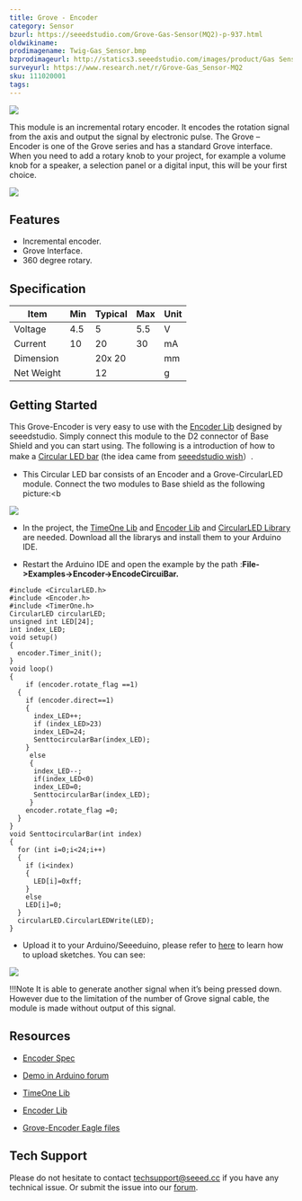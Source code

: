 ```yaml
---
title: Grove - Encoder
category: Sensor
bzurl: https://seeedstudio.com/Grove-Gas-Sensor(MQ2)-p-937.html
oldwikiname:
prodimagename: Twig-Gas_Sensor.bmp
bzprodimageurl: http://statics3.seeedstudio.com/images/product/Gas Sensor MQ.jpg
surveyurl: https://www.research.net/r/Grove-Gas_Sensor-MQ2
sku: 111020001
tags:
---
```


![](https://statics3.seeedstudio.com/images/product/Grove%20Encoder.jpg)



This module is an incremental rotary encoder. It encodes the rotation signal from the axis and output the signal by electronic pulse. The Grove – Encoder is one of the Grove series and has a standard Grove interface.
When you need to add a rotary knob to your project, for example a volume knob for a speaker, a selection panel or a digital input, this will be your first choice.

[![](https://github.com/SeeedDocument/Seeed-WiKi/raw/master/docs/images/300px-Get_One_Now_Banner-ragular.png)](https://www.seeedstudio.com/Grove-Encoder-p-1352.html)

## Features

*   Incremental encoder.
*   Grove Interface.
*   360 degree rotary.

## Specification

| Item | Min | Typical | Max | Unit |
|--|--|--|--|--|
| Voltage | 4.5 | 5 | 5.5 | V |
| Current | 10 | 20 | 30 | mA |
| Dimension | |20x 20 | |mm |
| Net Weight || 12 || g |

## Getting Started

This Grove-Encoder is very easy to use with the [Encoder Lib](https://seeeddoc.github.io/Grove-Encoder/res/Encoder.zip) designed by seeedstudio. Simply connect this module to the D2 connector of Base Shield and you can start using. The following is a introduction of how to make a [Circular LED bar](https://www.seeedstudio.com/Grove-Circular-LED-p-1353.html) (the idea came from [seeedstudio wish](http://www.seeedstudio.com/wish/)）.

*   This Circular LED bar consists of an Encoder and a Grove-CircularLED module. Connect the two modules to Base shield as the following picture:<b

![](https://seeeddoc.github.io/Grove-Encoder/img/Cirhard.jpg)

*   In the project, the [TimeOne Lib](https://seeeddoc.github.io/Grove-Encoder/res/TimerOne.zip) and [Encoder Lib](https://seeeddoc.github.io/Grove-Encoder/res/Encoder.zip) and [CircularLED Library](https://seeeddoc.github.io/Grove-Encoder/res/CircularLED.zip) are needed. Download all the librarys and install them to your Arduino IDE.

*   Restart the Arduino IDE and open the example by the path :**File->Examples->Encoder->EncodeCircuiBar.**

```
#include <CircularLED.h>
#include <Encoder.h>
#include <TimerOne.h>
CircularLED circularLED;
unsigned int LED[24];
int index_LED;
void setup()
{
  encoder.Timer_init();
}
void loop()
{
    if (encoder.rotate_flag ==1)
  {
    if (encoder.direct==1)
    {
      index_LED++;
      if (index_LED>23)
      index_LED=24;
      SenttocircularBar(index_LED);
    }
     else
     {
      index_LED--;
      if(index_LED<0)
      index_LED=0;
      SenttocircularBar(index_LED);
     }
    encoder.rotate_flag =0;
  }
}
void SenttocircularBar(int index)
{
  for (int i=0;i<24;i++)
  {
    if (i<index)
    {
      LED[i]=0xff;
    }
    else
    LED[i]=0;
  }
  circularLED.CircularLEDWrite(LED);
}
```

*   Upload it to your Arduino/Seeeduino, please refer to [here](https://seeeddoc.github.io/Upload_Code) to learn how to upload sketches. You can see:

![](https://seeeddoc.github.io/Grove-Encoder/img/EncoderAndCircular_LED.gif)

!!!Note
  It is able to generate another signal when it’s being pressed down. However due to the limitation of the number of Grove signal cable, the module is made without output of this signal.

## Resources

*   [Encoder Spec](https://seeeddoc.github.io/Grove-Encoder/res/Encoder_Spe.zip)

*   [Demo in Arduino forum](http://www.arduino.cc/playground/Main/RotaryEncoders)

*   [TimeOne Lib](https://seeeddoc.github.io/Grove-Encoder/res/TimerOne.zip)

*   [Encoder Lib](https://seeeddoc.github.io/Grove-Encoder/res/Encoder.zip)

*   [Grove-Encoder Eagle files](https://seeeddoc.github.io/Grove-Encoder/res/Grove-Encoder_eagle_files.zip)


## Tech Support
Please do not hesitate to contact [techsupport@seeed.cc](techsupport@seeed.cc) if you have any technical issue. Or submit the issue into our [forum](http://forum.seeedstudio.com/).

